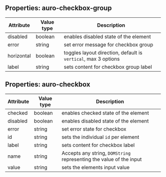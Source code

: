 ## Properties: auro-checkbox-group

| Attribute | Value type | Description |
|----|----|----|
| disabled | boolean | enables disabled state of the element |
| error | string | set error message for checkbox group |
| horizontal | boolean | toggles layout direction, default is `vertical`, max 3 options |
| label | string | sets content for checkbox group label |

## Properties: auro-checkbox

| Attribute | Value type | Description |
|----|----|----|
| checked | boolean | enables checked state of the element |
| disabled | boolean | enables disabled state of the element |
| error | string | set error state for checkbox |
| id | string | sets the individual `id` per element |
| label | string | sets content for checkbox label |
| name | string | Accepts any string, `DOMString` representing the value of the input |
| value | string | sets the elements input value |
